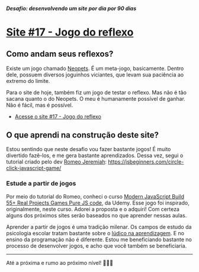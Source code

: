 ##### Desafio: desenvolvendo um site por dia por 90 dias 

# [Site #17 - Jogo do reflexo](https://www.dorlyneto.com/90sites/17-reflexo)

## Como andam seus reflexos?

Existe um jogo chamado [Neopets](http://www.neopets.com/). É um meta-jogo, basicamente. Dentro dele, possuem diversos joguinhos viciantes, que levam sua paciência ao extremo do limite.

Para o site de hoje, também fiz um jogo de testar o reflexo. Mas não é tão sacana quanto o do Neopets. O meu é humanamente possível de ganhar. Não é fácil, mas é possível.

* [Acesse o site #17 - Jogo do reflexo](https://www.dorlyneto.com/90sites/17-reflexo)

## O que aprendi na construção deste site?

Estou sentindo que neste desafio vou fazer bastante jogos! É muito divertido fazê-los, e me gera bastante aprendizados. Dessa vez, segui o tutorial criado pelo dev [Romeo Jeremiah](https://github.com/romeojeremiah): https://jsbeginners.com/circle-click-javascript-game/

### Estude a partir de jogos

Por meio do tutorial do Romeo, conheci o curso [Modern JavaScript Build 55+ Real Projects Games Pure JS code](https://www.udemy.com/course/javascript-course-projects/), da Udemy. Esse jogo foi inspirado, originalmente, neste curso. Adorei a proposta e o adquiri! Com certeza alguns dos próximos sites serão baseados no que aprender nessas aulas.

Aprender a partir de jogos é uma tradição milenar. Os campos de estudo da psicologia escolar tratam bastante sobre o [lúdico na aprendizagem](https://psicologado.com.br/atuacao/psicologia-escolar/a-importancia-do-ludico-no-processo-de-ensino-aprendizagem-no-desenvolvimento-da-infancia). E no ensino da programação não é diferente. Estou me beneficiando bastante no processo de desenvolver jogos, e acho que você também se beneficiaria. 

---

Até a próxima e rumo ao próximo nível! 🚀🚀🚀
